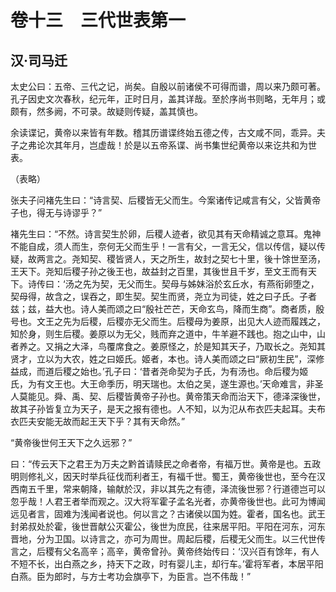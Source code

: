 # 卷十三　三代世表第一

## 汉·司马迁

太史公曰：五帝、三代之记，尚矣。自殷以前诸侯不可得而谱，周以来乃颇可著。孔子因史文次春秋，纪元年，正时日月，盖其详哉。至於序尚书则略，无年月；或颇有，然多阙，不可录。故疑则传疑，盖其慎也。  
  
余读谍记，黄帝以来皆有年数。稽其历谱谍终始五德之传，古文咸不同，乖异。夫子之弗论次其年月，岂虚哉！於是以五帝系谍、尚书集世纪黄帝以来讫共和为世表。  
  
（表略）  
  
张夫子问褚先生曰：“诗言契、后稷皆无父而生。今案诸传记咸言有父，父皆黄帝子也，得无与诗谬乎？”  
  
褚先生曰：“不然。诗言契生於卵，后稷人迹者，欲见其有天命精诚之意耳。鬼神不能自成，须人而生，奈何无父而生乎！一言有父，一言无父，信以传信，疑以传疑，故两言之。尧知契、稷皆贤人，天之所生，故封之契七十里，後十馀世至汤，王天下。尧知后稷子孙之後王也，故益封之百里，其後世且千岁，至文王而有天下。诗传曰：‘汤之先为契，无父而生。契母与姊妹浴於玄丘水，有燕衔卵堕之，契母得，故含之，误吞之，即生契。契生而贤，尧立为司徒，姓之曰子氏。子者兹；兹，益大也。诗人美而颂之曰“殷社芒芒，天命玄鸟，降而生商”。商者质，殷号也。文王之先为后稷，后稷亦无父而生。后稷母为姜原，出见大人迹而履践之，知於身，则生后稷。姜原以为无父，贱而弃之道中，牛羊避不践也。抱之山中，山者养之。又捐之大泽，鸟覆席食之。姜原怪之，於是知其天子，乃取长之。尧知其贤才，立以为大农，姓之曰姬氏。姬者，本也。诗人美而颂之曰“厥初生民”，深修益成，而道后稷之始也。’孔子曰：‘昔者尧命契为子氏，为有汤也。命后稷为姬氏，为有文王也。大王命季历，明天瑞也。太伯之吴，遂生源也。’天命难言，非圣人莫能见。舜、禹、契、后稷皆黄帝子孙也。黄帝策天命而治天下，德泽深後世，故其子孙皆复立为天子，是天之报有德也。人不知，以为氾从布衣匹夫起耳。夫布衣匹夫安能无故而起王天下乎？其有天命然。”  
  
“黄帝後世何王天下之久远邪？”  
  
曰：“传云天下之君王为万夫之黔首请赎民之命者帝，有福万世。黄帝是也。五政明则修礼义，因天时举兵征伐而利者王，有福千世。蜀王，黄帝後世也，至今在汉西南五千里，常来朝降，输献於汉，非以其先之有德，泽流後世邪？行道德岂可以忽乎哉！人君王者举而观之。汉大将军霍子孟名光者，亦黄帝後世也。此可为博闻远见者言，固难为浅闻者说也。何以言之？古诸侯以国为姓。霍者，国名也。武王封弟叔处於霍，後世晋献公灭霍公，後世为庶民，往来居平阳。平阳在河东，河东晋地，分为卫国。以诗言之，亦可为周世。周起后稷，后稷无父而生。以三代世传言之，后稷有父名高辛；高辛，黄帝曾孙。黄帝终始传曰：‘汉兴百有馀年，有人不短不长，出白燕之乡，持天下之政，时有婴儿主，却行车。’霍将军者，本居平阳白燕。臣为郎时，与方士考功会旗亭下，为臣言。岂不伟哉！”  
  
